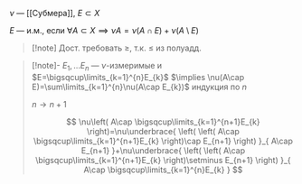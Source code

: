 $\nu$ — [[Субмера]], $E\subset X$

$E$ — и.м., если $\forall A\subset X\implies \nu A=\nu(A\cap E)+\nu(A\setminus E)$

>[!note] Дост. требовать $\geq$, т.к. $\leq$ из полуадд.

>[!note]- $E_{1},\dots E_{n}$ — $\nu$-измеримые и $E=\bigsqcup\limits_{k=1}^{n}E_{k}$ $\implies \nu(A\cap E)=\sum\limits_{k=1}^{n}\nu(A\cap E_{k})$
> индукция по $n$
> 
> $n\to n+1$
> 
> $$
> \nu\left( A\cap \bigsqcup\limits_{k=1}^{n+1}E_{k} \right)=\nu\underbrace{ \left( \left( A\cap \bigsqcup\limits_{k=1}^{n+1}E_{k} \right)\cap E_{n+1} \right) }_{ A\cap E_{n+1} }+\nu\underbrace{ \left( \left( A\cap \bigsqcup\limits_{k=1}^{n+1}E_{k} \right)\setminus E_{n+1} \right) }_{ A\cap \bigsqcup\limits_{k=1}^{n}E_{k} }
> $$
